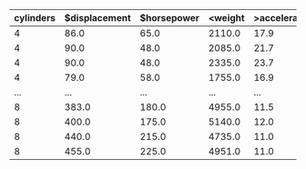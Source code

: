 |cylinders|$displacement|$horsepower|<weight|>acceleration|$model|origin|>mpg|
|---|---|---|---|---|---|---|---|
|4|86.0|65.0|2110.0|17.9|80.0|3|46.6|
|4|90.0|48.0|2085.0|21.7|80.0|2|44.3|
|4|90.0|48.0|2335.0|23.7|80.0|2|43.4|
|4|79.0|58.0|1755.0|16.9|81.0|3|39.1|
|...|...|...|...|...|...|...|...|
|8|383.0|180.0|4955.0|11.5|71.0|1|12.0|
|8|400.0|175.0|5140.0|12.0|71.0|1|13.0|
|8|440.0|215.0|4735.0|11.0|73.0|1|13.0|
|8|455.0|225.0|4951.0|11.0|73.0|1|12.0|
